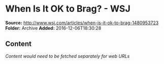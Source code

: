 # When Is It OK to Brag? - WSJ

**Source:** http://www.wsj.com/articles/when-is-it-ok-to-brag-1480953723
**Folder:** Archive
**Added:** 2016-12-06T18:30:28




## Content
*Content would need to be fetched separately for web URLs*

